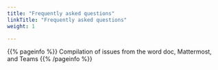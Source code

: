 ```yaml
---
title: "Frequently asked questions"
linkTitle: "Frequently asked questions"
weight: 1

---
```


{{% pageinfo %}}
Compilation of issues from the word doc, Mattermost, and Teams
{{% /pageinfo %}}